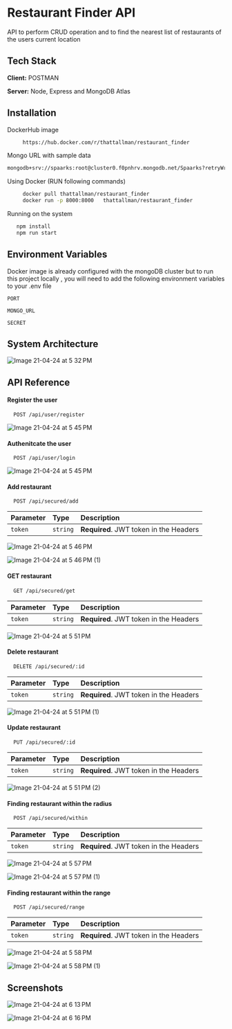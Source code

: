 
# Restaurant Finder API

API to perform CRUD operation and to find the nearest list of restaurants of the users current location 




## Tech Stack

**Client:** POSTMAN

**Server:** Node, Express and MongoDB Atlas


## Installation

DockerHub image 
```bash
     https://hub.docker.com/r/thattallman/restaurant_finder  
```
Mongo URL with sample data  
```bash
mongodb+srv://spaarks:root@cluster0.f0pnhrv.mongodb.net/Spaarks?retryWrites=true&w=majority&appName=Cluster0
```
 Using Docker (RUN following commands)

```bash
     docker pull thattallman/restaurant_finder
     docker run -p 8000:8000   thattallman/restaurant_finder
```
Running on the system 
```bash
   npm install 
   npm run start
```
    
## Environment Variables

Docker image is already configured  with  the mongoDB cluster  but 
to run this project locally , you will need to add the following environment variables to your .env file



`PORT`

`MONGO_URL`

`SECRET`


## System Architecture 

 ![Image 21-04-24 at 5 32 PM](https://github.com/thattallman/restaurant_finder/assets/82497615/69cc0a77-db9e-4f0d-853b-7b8301e9563c)


## API Reference

#### Register the user 

```http
  POST /api/user/register
```

  ![Image 21-04-24 at 5 45 PM](https://github.com/thattallman/restaurant_finder/assets/82497615/59400e1b-c2c9-44be-aa26-70d53739b2d3)


#### Authenitcate the user 

```http
  POST /api/user/login
```
![Image 21-04-24 at 5 45 PM](https://github.com/thattallman/restaurant_finder/assets/82497615/dc2adb2e-f771-474f-b1c7-b3dfe5d0b5a0)



#### Add restaurant

```http
  POST /api/secured/add
```

| Parameter | Type     | Description                       |
| :-------- | :------- | :-------------------------------- |
| `token`      | `string` | **Required**. JWT token in the Headers  |

![Image 21-04-24 at 5 46 PM](https://github.com/thattallman/restaurant_finder/assets/82497615/57898dfb-1455-427f-b3e0-e7124ca8d805)

![Image 21-04-24 at 5 46 PM (1)](https://github.com/thattallman/restaurant_finder/assets/82497615/a6f77279-a695-4251-ba0f-094f0491598b)



#### GET restaurant

```http
  GET /api/secured/get
```

| Parameter | Type     | Description                       |
| :-------- | :------- | :-------------------------------- |
| `token`      | `string` | **Required**. JWT token in the Headers  |

![Image 21-04-24 at 5 51 PM](https://github.com/thattallman/restaurant_finder/assets/82497615/64a6f4ca-1843-445e-a02f-597ee8db57d1)



#### Delete  restaurant

```http
  DELETE /api/secured/:id
```

| Parameter | Type     | Description                       |
| :-------- | :------- | :-------------------------------- |
| `token`      | `string` | **Required**. JWT token in the Headers  |

![Image 21-04-24 at 5 51 PM (1)](https://github.com/thattallman/restaurant_finder/assets/82497615/dc096bf8-0762-417a-9181-de20ebc55291)


#### Update  restaurant

```http
  PUT /api/secured/:id
```

| Parameter | Type     | Description                       |
| :-------- | :------- | :-------------------------------- |
| `token`      | `string` | **Required**. JWT token in the Headers  |

![Image 21-04-24 at 5 51 PM (2)](https://github.com/thattallman/restaurant_finder/assets/82497615/112010b6-7062-4299-937f-c355f74ab599)


#### Finding restaurant within the radius 

```http
  POST /api/secured/within
```

| Parameter | Type     | Description                       |
| :-------- | :------- | :-------------------------------- |
| `token`      | `string` | **Required**. JWT token in the Headers  |


![Image 21-04-24 at 5 57 PM](https://github.com/thattallman/restaurant_finder/assets/82497615/7358502b-1b64-4e50-b84c-ede9123217c2)

![Image 21-04-24 at 5 57 PM (1)](https://github.com/thattallman/restaurant_finder/assets/82497615/52187c10-05bd-4a40-936b-9bf4351be1cc)
#### Finding restaurant within the range

```http
  POST /api/secured/range
```

| Parameter | Type     | Description                       |
| :-------- | :------- | :-------------------------------- |
| `token`      | `string` | **Required**. JWT token in the Headers  |

![Image 21-04-24 at 5 58 PM](https://github.com/thattallman/restaurant_finder/assets/82497615/391ce8ab-422a-4fce-b60d-73c4e3b82b2e)

![Image 21-04-24 at 5 58 PM (1)](https://github.com/thattallman/restaurant_finder/assets/82497615/f9b6b735-9555-4253-825d-15543cbcd57c)





## Screenshots


![Image 21-04-24 at 6 13 PM](https://github.com/thattallman/restaurant_finder/assets/82497615/073ae3b1-c2d4-4815-9f4f-015482803716)



![Image 21-04-24 at 6 16 PM](https://github.com/thattallman/restaurant_finder/assets/82497615/21d4bb84-2fd5-4487-aac4-afb274145370)

